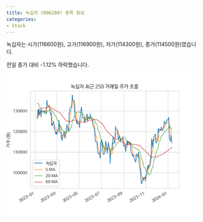 ```yaml
---
title: 녹십자 (006280) 종목 정보
categories:
- Stock
---
```


녹십자는 시가(116600원), 고가(116900원), 저가(114300원), 종가(114500원)였습니다.

전일 종가 대비 -1.12% 하락했습니다.

<!-- more -->

![006280](/assets/images/stock/006280.png)